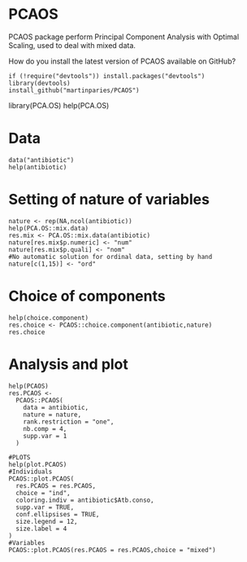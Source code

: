 # PCAOS

PCAOS package perform Principal Component Analysis with Optimal Scaling, used to deal with mixed data.

How do you install the latest version of PCAOS available on GitHub?

```{r}
if (!require("devtools")) install.packages("devtools")
library(devtools)
install_github("martinparies/PCAOS")
```
library(PCA.OS)
help(PCA.OS)

# Data
```{r}
data("antibiotic")
help(antibiotic)
```

# Setting of nature of variables
```{r}
nature <- rep(NA,ncol(antibiotic))
help(PCA.OS::mix.data)
res.mix <- PCA.OS::mix.data(antibiotic)
nature[res.mix$p.numeric] <- "num"
nature[res.mix$p.quali] <- "nom"
#No automatic solution for ordinal data, setting by hand
nature[c(1,15)] <- "ord"
```

# Choice of components
```{r}
help(choice.component)
res.choice <- PCAOS::choice.component(antibiotic,nature)
res.choice
```

# Analysis and plot
```{r}
help(PCAOS)
res.PCAOS <-
  PCAOS::PCAOS(
    data = antibiotic,
    nature = nature,
    rank.restriction = "one",
    nb.comp = 4,
    supp.var = 1
  )

#PLOTS
help(plot.PCAOS)
#Individuals
PCAOS::plot.PCAOS(
  res.PCAOS = res.PCAOS,
  choice = "ind",
  coloring.indiv = antibiotic$Atb.conso,
  supp.var = TRUE,
  conf.ellipsises = TRUE,
  size.legend = 12,
  size.label = 4
)
#Variables
PCAOS::plot.PCAOS(res.PCAOS = res.PCAOS,choice = "mixed")
```
